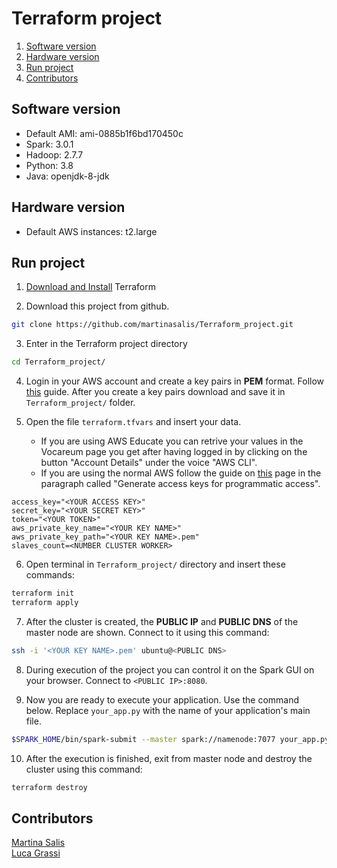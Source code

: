 # Terraform project

1. [Software version](#Software-version)
2. [Hardware version](#Hardware-version)
3. [Run project](#Run-project)
4. [Contributors](#Contributors)

## Software version

* Default AMI: ami-0885b1f6bd170450c
* Spark: 3.0.1
* Hadoop: 2.7.7
* Python: 3.8
* Java: openjdk-8-jdk

## Hardware version

* Default AWS instances: t2.large

## Run project

1. [Download and Install](https://learn.hashicorp.com/tutorials/terraform/install-cli?in=terraform/aws-get-started) Terraform


2. Download this project from github.
```bash
git clone https://github.com/martinasalis/Terraform_project.git
```

3. Enter in the Terraform project directory
```bash
cd Terraform_project/
```

4. Login in your AWS account and create a key pairs in **PEM** format.
   Follow [this](https://docs.aws.amazon.com/AWSEC2/latest/UserGuide/ec2-key-pairs.html#having-ec2-create-your-key-pair) guide.
   After you create a key pairs download and save it in ```Terraform_project/``` folder.


5. Open the file ```terraform.tfvars``` and insert your data.
   * If you are using AWS Educate you can retrive your values in the Vocareum page you get after having logged in by clicking on the button "Account Details" under the voice "AWS CLI".
   * If you are using the normal AWS follow the guide on [this](https://aws.amazon.com/it/blogs/security/how-to-find-update-access-keys-password-mfa-aws-management-console/) page in the paragraph called "Generate access keys for programmatic access".
```
access_key="<YOUR ACCESS KEY>"
secret_key="<YOUR SECRET KEY>"
token="<YOUR TOKEN>"
aws_private_key_name="<YOUR KEY NAME>"
aws_private_key_path="<YOUR KEY NAME>.pem"
slaves_count=<NUMBER CLUSTER WORKER>
```

6. Open terminal in ```Terraform_project/``` directory and insert these commands:
```bash
terraform init
terraform apply
```

7. After the cluster is created, the **PUBLIC IP** and **PUBLIC DNS** of the master node are shown.
   Connect to it using this command:
```bash
ssh -i '<YOUR KEY NAME>.pem' ubuntu@<PUBLIC DNS>
```

8. During execution of the project you can control it on the Spark GUI on your browser.
   Connect to ```<PUBLIC IP>:8080```.


9. Now you are ready to execute your application. Use the command below.
   Replace ```your_app.py``` with the name of your application's main file.
```bash
$SPARK_HOME/bin/spark-submit --master spark://namenode:7077 your_app.py
```

10. After the execution is finished, exit from master node and destroy the cluster using this command:
```bash
terraform destroy
```

## Contributors

[Martina Salis](https://github.com/martinasalis) <br/>
[Luca Grassi](https://github.com/Luca14797)
